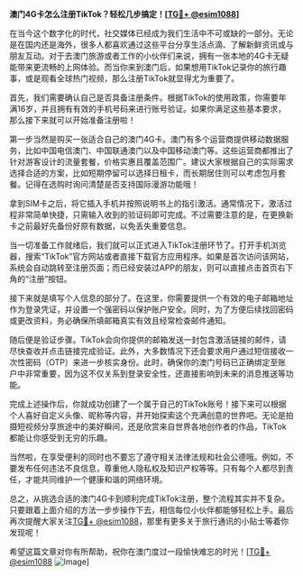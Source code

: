 **澳门4G卡怎么注册TikTok？轻松几步搞定！[[TG💪+ @esim1088](https://t.me/s/esim1088)]**

在当今这个数字化的时代，社交媒体已经成为我们生活中不可或缺的一部分。无论是在国内还是海外，很多人都喜欢通过这些平台分享生活点滴、了解新鲜资讯或与朋友互动。对于去澳门旅游或者工作的小伙伴们来说，拥有一张本地的4G卡无疑能带来更流畅的上网体验。而当你来到澳门后，如果想用TikTok记录你的旅行趣事，或是观看全球热门视频，那么注册TikTok就显得尤为重要了。

首先，我们需要确认自己是否具备注册条件。根据TikTok的使用政策，你需要年满16岁，并且拥有有效的手机号码来进行账号验证。如果你满足这些基本要求，那么接下来就可以开始准备注册啦！

第一步当然是购买一张适合自己的澳门4G卡。澳门有多个运营商提供移动数据服务，比如中国电信澳门、中国联通澳门以及中国移动澳门等。这些运营商都推出了针对游客设计的流量套餐，价格实惠且覆盖范围广。建议大家根据自己的实际需求选择合适的方案，比如短期停留可以选择日租卡，而长期居住则可以考虑包月套餐。记得在选购时询问清楚是否支持国际漫游功能哦！

拿到SIM卡之后，将它插入手机并按照说明书上的指引激活。通常情况下，激活过程非常简单快捷，只需输入收到的验证码即可完成。不过需要注意的是，在更换新卡之前最好先备份好原有数据，以免丢失重要信息。

当一切准备工作就绪后，我们就可以正式进入TikTok注册环节了。打开手机浏览器，搜索“TikTok”官方网站或者直接下载官方应用程序。如果是首次访问该网站，系统会自动跳转至注册页面；而已经安装过APP的朋友，则可以直接点击首页右下角的“注册”按钮。

接下来就是填写个人信息的部分了。在这里，你需要提供一个有效的电子邮箱地址作为登录凭证，并设置一个强密码以保护账户安全。同时，为了方便后续找回密码或更改资料，务必确保所填邮箱真实有效且经常检查邮件通知。

随后便是验证步骤。TikTok会向你提供的邮箱发送一封包含激活链接的邮件，请尽快查收并点击链接完成验证。此外，大多数情况下还会要求用户通过短信接收一次性密码（OTP）来进一步核实身份。此时，确保你的澳门号码已正确绑定至账户中非常重要，因为这不仅关系到登录安全性，还直接影响到未来的消息推送等功能。

完成上述操作后，你就成功创建了一个属于自己的TikTok账号！接下来可以根据个人喜好自定义头像、昵称等内容，并开始探索这个充满创意的世界吧。无论是拍摄短视频分享旅途中的美好瞬间，还是欣赏来自世界各地创作者的作品，TikTok都能让你感受到无穷的乐趣。

当然啦，在享受便利的同时也不要忘了遵守相关法律法规和社会公德哦。例如，不要发布任何违法不良信息，尊重他人隐私权及知识产权等等。只有每个人都尽到责任，才能共同维护一个健康和谐的网络环境。

总之，从挑选合适的澳门4G卡到顺利完成TikTok注册，整个流程其实并不复杂。只要跟着上面介绍的方法一步步操作下去，相信每位小伙伴都能够轻松上手。最后再次提醒大家关注[TG💪+ @esim1088](https://t.me/s/esim1088)，那里有更多关于旅行通讯的小贴士等着你发现呢！

希望这篇文章对你有所帮助，祝你在澳门度过一段愉快难忘的时光！[[TG💪+ @esim1088](https://t.me/s/esim1088) ![Image](https://i.postimg.cc/4NQfJmqS/Snipaste-2025-05-13-00-14-12.png)]